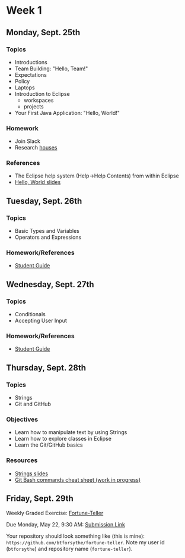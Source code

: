 # Week 1

## Monday, Sept. 25th

### Topics

- Introductions
- Team Building: "Hello, Team!"
- Expectations
- Policy
- Laptops
- Introduction to Eclipse
  - workspaces
  - projects
- Your First Java Application: "Hello, World!"

### Homework

- Join Slack
- Research [houses](./houses.md)

### References

- The Eclipse help system (Help->Help Contents) from within Eclipse
- [Hello, World slides](https://wecancodeit.github.io/java-slides/fundamentals/hello-world/)

## Tuesday, Sept. 26th

### Topics

- Basic Types and Variables
- Operators and Expressions

### Homework/References

- [Student Guide](./types-and-expressions.md)

## Wednesday, Sept. 27th

### Topics

- Conditionals
- Accepting User Input

### Homework/References

- [Student Guide](./conditionals-and-user-input.md)

## Thursday, Sept. 28th

### Topics

- Strings
- Git and GitHub

### Objectives

- Learn how to manipulate text by using Strings
- Learn how to explore classes in Eclipse
- Learn the Git/GitHub basics

### Resources

- [Strings slides](https://wecancodeit.github.io/java-slides/fundamentals/strings/)
- [Git Bash commands cheat sheet (work in progress)](https://github.com/WeCanCodeIT/java-resources/tree/master/bash)

## Friday, Sept. 29th

Weekly Graded Exercise: [Fortune-Teller](../exercises/fortune-teller/)

Due Monday, May 22, 9:30 AM: [Submission Link](https://goo.gl/forms/RaUf4mnPEUoi6kp23)

Your repository should look something like (this is mine): `https://github.com/btforsythe/fortune-teller`. Note my user id (`btforsythe`) and repository name (`fortune-teller`).
